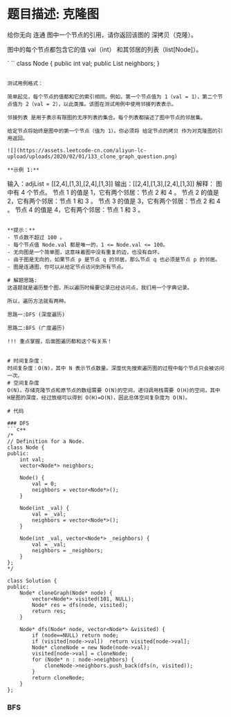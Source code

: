 # 题目描述:  克隆图

给你无向 连通 图中一个节点的引用，请你返回该图的 深拷贝（克隆）。

图中的每个节点都包含它的值 val（int） 和其邻居的列表（list[Node]）。

` ``
class Node {
    public int val;
    public List<Node> neighbors;
}
```

测试用例格式：

简单起见，每个节点的值都和它的索引相同。例如，第一个节点值为 1（val = 1），第二个节点值为 2（val = 2），以此类推。该图在测试用例中使用邻接列表表示。

邻接列表 是用于表示有限图的无序列表的集合。每个列表都描述了图中节点的邻居集。

给定节点将始终是图中的第一个节点（值为 1）。你必须将 给定节点的拷贝 作为对克隆图的引用返回。

![](https://assets.leetcode-cn.com/aliyun-lc-upload/uploads/2020/02/01/133_clone_graph_question.png)

**示例 1:**
```
输入：adjList = [[2,4],[1,3],[2,4],[1,3]]
输出：[[2,4],[1,3],[2,4],[1,3]]
解释：
图中有 4 个节点。
节点 1 的值是 1，它有两个邻居：节点 2 和 4 。
节点 2 的值是 2，它有两个邻居：节点 1 和 3 。
节点 3 的值是 3，它有两个邻居：节点 2 和 4 。
节点 4 的值是 4，它有两个邻居：节点 1 和 3 。
```

**提示：**
- 节点数不超过 100 。
- 每个节点值 Node.val 都是唯一的，1 <= Node.val <= 100。
- 无向图是一个简单图，这意味着图中没有重复的边，也没有自环。
- 由于图是无向的，如果节点 p 是节点 q 的邻居，那么节点 q 也必须是节点 p 的邻居。
- 图是连通图，你可以从给定节点访问到所有节点。
  
# 解题思路:
这道题就是遍历整个图，所以遍历时候要记录已经访问点，我们用一个字典记录。

所以，遍历方法就有两种。

思路一:DFS (深度遍历)

思路二:BFS (广度遍历)

!!! 重点掌握，后面图遍历都和这个有关系！


# 时间复杂度：
时间复杂度：O(N)，其中 N 表示节点数量。深度优先搜索遍历图的过程中每个节点只会被访问一次。
# 空间复杂度
O(N)。存储克隆节点和原节点的数组需要 O(N)的空间，递归调用栈需要 O(H)的空间，其中 H是图的深度，经过放缩可以得到 O(H)=O(N)，因此总体空间复杂度为 O(N)。
  
# 代码

### DFS
```c++
/*
// Definition for a Node.
class Node {
public:
    int val;
    vector<Node*> neighbors;
    
    Node() {
        val = 0;
        neighbors = vector<Node*>();
    }
    
    Node(int _val) {
        val = _val;
        neighbors = vector<Node*>();
    }
    
    Node(int _val, vector<Node*> _neighbors) {
        val = _val;
        neighbors = _neighbors;
    }
};
*/

class Solution {
public:
    Node* cloneGraph(Node* node) {
        vector<Node*> visited(101, NULL);
        Node* res = dfs(node, visited);
        return res;
    }

    Node* dfs(Node* node, vector<Node*> &visited) {
        if (node==NULL) return node;
        if (visited[node->val])  return visited[node->val];
        Node* cloneNode = new Node(node->val);
        visited[node->val] = cloneNode;
        for (Node* n : node->neighbors) {
            cloneNode->neighbors.push_back(dfs(n, visited));
        }
        return cloneNode;
    }
};
```
### BFS
```c++
```
